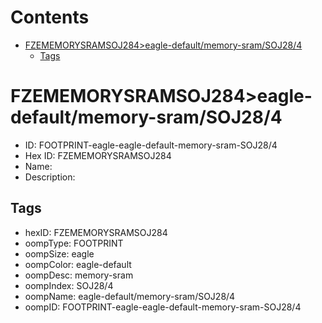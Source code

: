 



Contents
========

* [FZEMEMORYSRAMSOJ284>eagle-default/memory-sram/SOJ28/4](#fzememorysramsoj284eagle-defaultmemory-sramsoj284)
	* [Tags](#tags)

# FZEMEMORYSRAMSOJ284>eagle-default/memory-sram/SOJ28/4

- ID: FOOTPRINT-eagle-eagle-default-memory-sram-SOJ28/4
- Hex ID: FZEMEMORYSRAMSOJ284
- Name: 
- Description: 

## Tags

- hexID: FZEMEMORYSRAMSOJ284
- oompType: FOOTPRINT
- oompSize: eagle
- oompColor: eagle-default
- oompDesc: memory-sram
- oompIndex: SOJ28/4
- oompName: eagle-default/memory-sram/SOJ28/4
- oompID: FOOTPRINT-eagle-eagle-default-memory-sram-SOJ28/4
